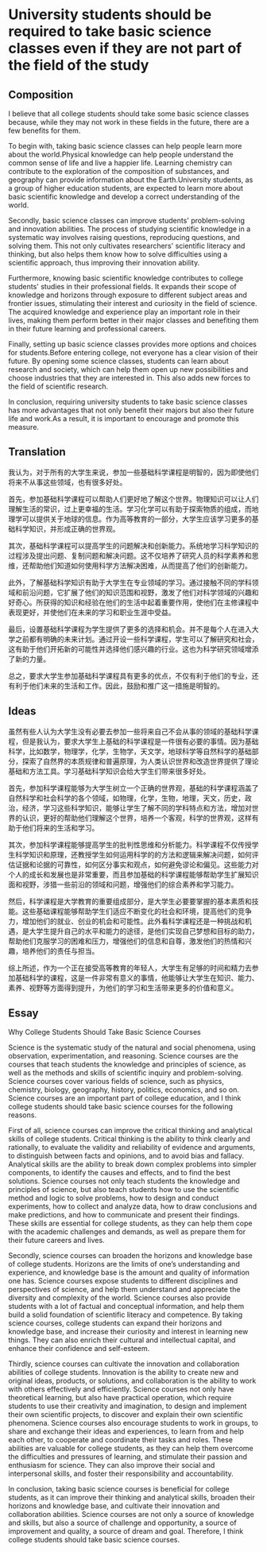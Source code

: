# University students should be required to take basic science classes even if they are not part of the field of the study

## Composition

I believe that all college students should take some basic science classes because, while they may not work in these fields in the future, there are a few benefits for them. 

To begin with, taking basic science classes can help people learn more about the world.Physical knowledge can help people understand the common sense of life and live a happier life. Learning chemistry can contribute to the exploration of the composition of substances, and geography can provide information about the Earth.University students, as a group of higher education students, are expected to learn more about basic scientific knowledge and develop a correct understanding of the world. 

Secondly, basic science classes can improve students' problem-solving and innovation abilities. The process of studying scientific knowledge in a systematic way involves raising questions, reproducing questions, and solving them. This not only cultivates researchers' scientific literacy and thinking, but also helps them know how to solve difficulties using a scientific approach, thus improving their innovation ability. 

Furthermore, knowing basic scientific knowledge contributes to college students' studies in their professional fields. It expands their scope of knowledge and horizons through exposure to different subject areas and frontier issues, stimulating their interest and curiosity in the field of science. The acquired knowledge and experience play an important role in their lives, making them perform better in their major classes and benefiting them in their future learning and professional careers.

Finally, setting up basic science classes provides more options and choices for students.Before entering college, not everyone has a clear vision of their future. By opening some science classes, students can learn about research and society, which can help them open up new possibilities and choose industries that they are interested in. This also adds new forces to the field of scientific research. 

In conclusion, requiring university students to take basic science classes has more advantages that not only benefit their majors but also their future life and work.As a result, it is important to encourage and promote this measure.

<div style="page-break-after: always;"></div>

## Translation
我认为，对于所有的大学生来说，参加一些基础科学课程是明智的，因为即使他们将来不从事这些领域，也有很多好处。

首先，参加基础科学课程可以帮助人们更好地了解这个世界。物理知识可以让人们理解生活的常识，过上更幸福的生活。学习化学可以有助于探索物质的组成，而地理学可以提供关于地球的信息。作为高等教育的一部分，大学生应该学习更多的基础科学知识，并形成正确的世界观。

其次，基础科学课程可以提高学生的问题解决和创新能力。系统地学习科学知识的过程涉及提出问题、复制问题和解决问题。这不仅培养了研究人员的科学素养和思维，还帮助他们知道如何使用科学方法解决困难，从而提高了他们的创新能力。

此外，了解基础科学知识有助于大学生在专业领域的学习。通过接触不同的学科领域和前沿问题，它扩展了他们的知识范围和视野，激发了他们对科学领域的兴趣和好奇心。所获得的知识和经验在他们的生活中起着重要作用，使他们在主修课程中表现更好，并使他们在未来的学习和职业生涯中受益。

最后，设置基础科学课程为学生提供了更多的选择和机会。并不是每个人在进入大学之前都有明确的未来计划。通过开设一些科学课程，学生可以了解研究和社会，这有助于他们开拓新的可能性并选择他们感兴趣的行业。这也为科学研究领域增添了新的力量。

总之，要求大学生参加基础科学课程具有更多的优点，不仅有利于他们的专业，还有利于他们未来的生活和工作。因此，鼓励和推广这一措施是明智的。

## Ideas
虽然有些人认为大学生没有必要去参加一些将来自己不会从事的领域的基础科学课程，但是我认为，要求大学生上基础的科学课程是一件很有必要的事情。因为基础科学，比如数学，物理学，化学，生物学，天文学，地球科学等自然科学的基础部分，探索了自然界的本质规律和普遍原理，为人类认识世界和改造世界提供了理论基础和方法工具。学习基础科学知识会给大学生们带来很多好处。

首先，参加科学课程能够为大学生树立一个正确的世界观，基础的科学课程涵盖了自然科学和社会科学的各个领域，如物理，化学，生物，地理，天文，历史，政治，经济，学习这些科学知识，能够让学生了解不同的学科特点和方法，增加对世界的认识，更好的帮助他们理解这个世界，培养一个客观，科学的世界观，这样有助于他们将来的生活和学习。

其次，参加科学课程能够提高学生的批判性思维和分析能力。科学课程不仅传授学生科学知识和原理，还教授学生如何运用科学的的方法和逻辑来解决问题，如何评估证据和论据的可靠性，如何区分事实和观点，如何避免谬论和偏见。这些能力对个人的成长和发展也是非常重要，而且参加基础的科学课程能够帮助学生扩展知识面和视野，涉猎一些前沿的领域和问题，增强他们的综合素养和学习能力。

然后，科学课程是大学教育的重要组成部分，是大学生必要要掌握的基本素质和技能。这些基础课程能够帮助学生们适应不断变化的社会和环境，提高他们的竞争力，增加他们的就业、创业的机会和可能性。此外看科学课程还是一种挑战和机遇，是大学生提升自己的水平和能力的途径，是他们实现自己梦想和目标的助力，帮助他们克服学习的困难和压力，增强他们的信息和自尊，激发他们的热情和兴趣，培养他们的责任与担当。

综上所述，作为一个正在接受高等教育的年轻人，大学生有足够的时间和精力去参加基础科学的课程，这是一件非常有意义的事情，他能够让大学生在知识、能力、素养、视野等方面得到提升，为他们的学习和生活带来更多的价值和意义。

## Essay
Why College Students Should Take Basic Science Courses

Science is the systematic study of the natural and social phenomena, using observation, experimentation, and reasoning. Science courses are the courses that teach students the knowledge and principles of science, as well as the methods and skills of scientific inquiry and problem-solving. Science courses cover various fields of science, such as physics, chemistry, biology, geography, history, politics, economics, and so on. Science courses are an important part of college education, and I think college students should take basic science courses for the following reasons.

First of all, science courses can improve the critical thinking and analytical skills of college students. Critical thinking is the ability to think clearly and rationally, to evaluate the validity and reliability of evidence and arguments, to distinguish between facts and opinions, and to avoid bias and fallacy. Analytical skills are the ability to break down complex problems into simpler components, to identify the causes and effects, and to find the best solutions. Science courses not only teach students the knowledge and principles of science, but also teach students how to use the scientific method and logic to solve problems, how to design and conduct experiments, how to collect and analyze data, how to draw conclusions and make predictions, and how to communicate and present their findings. These skills are essential for college students, as they can help them cope with the academic challenges and demands, as well as prepare them for their future careers and lives.

Secondly, science courses can broaden the horizons and knowledge base of college students. Horizons are the limits of one’s understanding and experience, and knowledge base is the amount and quality of information one has. Science courses expose students to different disciplines and perspectives of science, and help them understand and appreciate the diversity and complexity of the world. Science courses also provide students with a lot of factual and conceptual information, and help them build a solid foundation of scientific literacy and competence. By taking science courses, college students can expand their horizons and knowledge base, and increase their curiosity and interest in learning new things. They can also enrich their cultural and intellectual capital, and enhance their confidence and self-esteem.

Thirdly, science courses can cultivate the innovation and collaboration abilities of college students. Innovation is the ability to create new and original ideas, products, or solutions, and collaboration is the ability to work with others effectively and efficiently. Science courses not only have theoretical learning, but also have practical operation, which require students to use their creativity and imagination, to design and implement their own scientific projects, to discover and explain their own scientific phenomena. Science courses also encourage students to work in groups, to share and exchange their ideas and experiences, to learn from and help each other, to cooperate and coordinate their tasks and roles. These abilities are valuable for college students, as they can help them overcome the difficulties and pressures of learning, and stimulate their passion and enthusiasm for science. They can also improve their social and interpersonal skills, and foster their responsibility and accountability.

In conclusion, taking basic science courses is beneficial for college students, as it can improve their thinking and analytical skills, broaden their horizons and knowledge base, and cultivate their innovation and collaboration abilities. Science courses are not only a source of knowledge and skills, but also a source of challenge and opportunity, a source of improvement and quality, a source of dream and goal. Therefore, I think college students should take basic science courses.